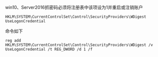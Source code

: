 win10、Server2016抓密码必须将注册表中该项设为1并重启或注销账户
```
HKLM\SYSTEM\CurrentControlSet\Control\SecurityProviders\WDigest
UseLogonCredential
```
命令如下
```
reg add HKLM\SYSTEM\CurrentControlSet\Control\SecurityProviders\WDigest /v UseLogonCredential /t REG_DWORD /d 1 /f
```

